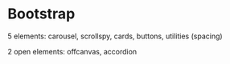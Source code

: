 # Bootstrap

5 elements: carousel, scrollspy, cards, buttons, utilities (spacing)

2 open elements: offcanvas, accordion
